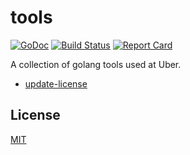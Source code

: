 # tools

[![GoDoc][doc-img]][doc]
[![Build Status][ci-img]][ci]
[![Report Card][report-card-img]][report-card]

A collection of golang tools used at Uber.

* [update-license](update-license/README.md)

## License

[MIT](LICENSE)

[doc]: https://godoc.org/go.uber.org/tools
[doc-img]: https://godoc.org/go.uber.org/tools?status.svg
[ci]: https://travis-ci.org/uber-go/tools
[ci-img]: https://travis-ci.org/uber-go/tools.svg?branch=master
[report-card]: https://goreportcard.com/report/github.com/uber-go/tools
[report-card-img]: https://goreportcard.com/badge/github.com/uber-go/tools
